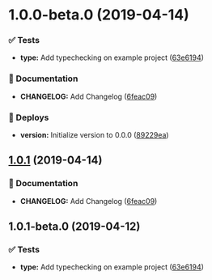 <a name="1.0.0-beta.0"></a>
# 1.0.0-beta.0 (2019-04-14)


### ✅ Tests

* **type:** Add typechecking on example project ([63e6194](https://github.com/tpucci/react-gondola/commit/63e6194))


### 📝 Documentation

* **CHANGELOG:** Add Changelog ([6feac09](https://github.com/tpucci/react-gondola/commit/6feac09))


### 🚀 Deploys

* **version:** Initialize version to 0.0.0 ([89229ea](https://github.com/tpucci/react-gondola/commit/89229ea))

<a name="1.0.1"></a>
## [1.0.1](https://github.com/tpucci/react-gondola/compare/1.0.1-beta.0...1.0.1) (2019-04-14)


### 📝 Documentation

* **CHANGELOG:** Add Changelog ([6feac09](https://github.com/tpucci/react-gondola/commit/6feac09))

<a name="1.0.1-beta.0"></a>
## 1.0.1-beta.0 (2019-04-12)


### ✅ Tests

* **type:** Add typechecking on example project ([63e6194](https://github.com/tpucci/react-gondola/commit/63e6194))

